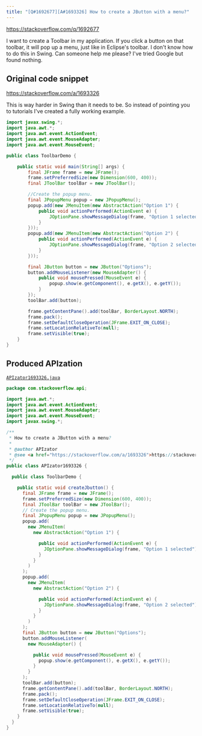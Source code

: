 ```yaml
---
title: "[Q#1692677][A#1693326] How to create a JButton with a menu?"
---
```


https://stackoverflow.com/q/1692677

I want to create a Toolbar in my application. If you click a button on that toolbar, it will pop up a menu, just like in Eclipse's toolbar. I don't know how to do this in Swing. Can someone help me please? I've tried Google but found nothing.



## Original code snippet

https://stackoverflow.com/a/1693326

This is way harder in Swing than it needs to be. So instead of pointing you to tutorials I've created a fully working example.

```java
import javax.swing.*;
import java.awt.*;
import java.awt.event.ActionEvent;
import java.awt.event.MouseAdapter;
import java.awt.event.MouseEvent;

public class ToolbarDemo {

    public static void main(String[] args) {
        final JFrame frame = new JFrame();
        frame.setPreferredSize(new Dimension(600, 400));
        final JToolBar toolBar = new JToolBar();

        //Create the popup menu.
        final JPopupMenu popup = new JPopupMenu();
        popup.add(new JMenuItem(new AbstractAction("Option 1") {
            public void actionPerformed(ActionEvent e) {
                JOptionPane.showMessageDialog(frame, "Option 1 selected");
            }
        }));
        popup.add(new JMenuItem(new AbstractAction("Option 2") {
            public void actionPerformed(ActionEvent e) {
                JOptionPane.showMessageDialog(frame, "Option 2 selected");
            }
        }));

        final JButton button = new JButton("Options");
        button.addMouseListener(new MouseAdapter() {
            public void mousePressed(MouseEvent e) {
                popup.show(e.getComponent(), e.getX(), e.getY());
            }
        });
        toolBar.add(button);

        frame.getContentPane().add(toolBar, BorderLayout.NORTH);
        frame.pack();
        frame.setDefaultCloseOperation(JFrame.EXIT_ON_CLOSE);
        frame.setLocationRelativeTo(null);
        frame.setVisible(true);
    }
}
```

## Produced APIzation

[`APIzator1693326.java`](/data/search/java/APIzator1693326.java)

```java
package com.stackoverflow.api;

import java.awt.*;
import java.awt.event.ActionEvent;
import java.awt.event.MouseAdapter;
import java.awt.event.MouseEvent;
import javax.swing.*;

/**
 * How to create a JButton with a menu?
 *
 * @author APIzator
 * @see <a href="https://stackoverflow.com/a/1693326">https://stackoverflow.com/a/1693326</a>
 */
public class APIzator1693326 {

  public class ToolbarDemo {

    public static void createJbutton() {
      final JFrame frame = new JFrame();
      frame.setPreferredSize(new Dimension(600, 400));
      final JToolBar toolBar = new JToolBar();
      // Create the popup menu.
      final JPopupMenu popup = new JPopupMenu();
      popup.add(
        new JMenuItem(
          new AbstractAction("Option 1") {

            public void actionPerformed(ActionEvent e) {
              JOptionPane.showMessageDialog(frame, "Option 1 selected");
            }
          }
        )
      );
      popup.add(
        new JMenuItem(
          new AbstractAction("Option 2") {

            public void actionPerformed(ActionEvent e) {
              JOptionPane.showMessageDialog(frame, "Option 2 selected");
            }
          }
        )
      );
      final JButton button = new JButton("Options");
      button.addMouseListener(
        new MouseAdapter() {

          public void mousePressed(MouseEvent e) {
            popup.show(e.getComponent(), e.getX(), e.getY());
          }
        }
      );
      toolBar.add(button);
      frame.getContentPane().add(toolBar, BorderLayout.NORTH);
      frame.pack();
      frame.setDefaultCloseOperation(JFrame.EXIT_ON_CLOSE);
      frame.setLocationRelativeTo(null);
      frame.setVisible(true);
    }
  }
}
```